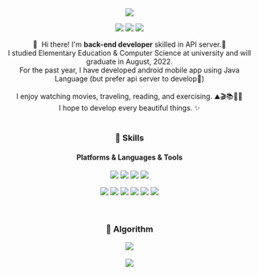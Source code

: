 

<div align="center">
  <img src="https://capsule-render.vercel.app/api?type=waving&color=auto&customColorList=2,10,12,21,25&height=300&section=header&text=eeHeaven%20🎬&fontSize=90" />

 <p>
  <a href="https://velog.io/@eeheaven" target="_blank"><img src="https://img.shields.io/badge/Blog-DD0B78?style=flat-square&logo=GitHub%20Sponsors&logoColor=white"/></a>
  <a href="mailto:porori0703@gmail.com" target="_blank"><img src="https://img.shields.io/badge/eeheaven0703@gmail.com-EA4335?style=flat-square&logo=Gmail&logoColor=white"/></a>
  <a href="https://www.notion.so/moviel-public/TIL-90b5c767459d4826842af768d6e0ee2d" target="_blank"><img src="https://img.shields.io/badge/TIL in Notion-000000?style=flat-square&logo=Notion&logoColor=white"/></a>
</p>

<p>
  👋&nbsp; Hi there! I'm <b>back-end developer</b> skilled in API server.🚀<br/>
  I studied Elementary Education & Computer Science at university and will graduate in August, 2022.<br/>
  For the past year, I have developed android mobile app using Java Language (but prefer api server to develop💖)<br/>
 <br/>
  I enjoy watching movies, traveling, reading, and exercising. ⛰🎬📚🏃‍♀️<br/>
  I hope to develop every beautiful things. ✨ <br/><br/>
</p>

### 💪 Skills
#### Platforms & Languages & Tools
<p>
  <img src="https://img.shields.io/badge/SpringBoot-6DB33F?style=flat-square&logo=SpringBoot&logoColor=white"/>
  <img src="https://img.shields.io/badge/MySQL-4479A1?style=flat-square&logo=MySQL&logoColor=black"/>
  <img src="https://img.shields.io/badge/Android-3DDC84?style=flat-square&logo=Android&logoColor=white"/>
  <img src="https://img.shields.io/badge/Java-007396?style=flat-square&logo=Java&logoColor=white"/>
  </p>
  <p>
  <img src="https://img.shields.io/badge/IntelliJ-000000?style=flat-square&logo=IntelliJ IDEA&logoColor=white"/>
  <img src="https://img.shields.io/badge/Firebase-FFCA28?style=flat-square&logo=Firebase&logoColor=black"/>
  <img src="https://img.shields.io/badge/Amazon AWS-232F3E?style=flat-square&logo=Amazon AWS&logoColor=white"/>
  <img src="https://img.shields.io/badge/Swagger-85EA2D?style=flat-square&logo=Swagger&logoColor=black"/>
  <img src="https://img.shields.io/badge/Git-F05032?style=flat-square&logo=Git&logoColor=white"/>
  <img src="https://img.shields.io/badge/ElasticSearch-005571?style=flat-square&logo=ElasticSearch&logoColor=white"/>
</p>
  <br/>
  
 ### 🌱 Algorithm
  <img src="http://mazandi.herokuapp.com/api?handle=movie_lee&theme=warm"/>
 
<br/>
  <br>
  <a href="https://github.com/eeHeaven"><img src="https://hits.seeyoufarm.com/api/count/incr/badge.svg?url=https%3A%2F%2Fgithub.com%2FeeHeaven&count_bg=%23000000&title_bg=%23000000&icon=github.svg&icon_color=%23E7E7E7&title=GitHub&edge_flat=false)"/></a> 
</div>
